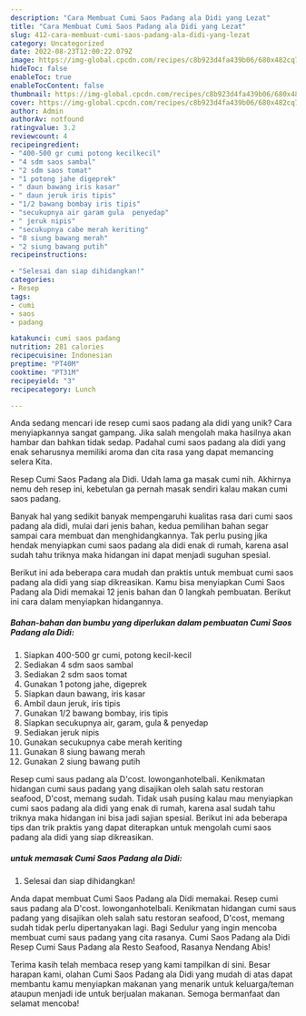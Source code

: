 ```yaml
---
description: "Cara Membuat Cumi Saos Padang ala Didi yang Lezat"
title: "Cara Membuat Cumi Saos Padang ala Didi yang Lezat"
slug: 412-cara-membuat-cumi-saos-padang-ala-didi-yang-lezat
category: Uncategorized
date: 2022-08-23T12:00:22.079Z
image: https://img-global.cpcdn.com/recipes/c8b923d4fa439b06/680x482cq70/cumi-saos-padang-ala-didi-foto-resep-utama.jpg
hideToc: false
enableToc: true
enableTocContent: false
thumbnail: https://img-global.cpcdn.com/recipes/c8b923d4fa439b06/680x482cq70/cumi-saos-padang-ala-didi-foto-resep-utama.jpg
cover: https://img-global.cpcdn.com/recipes/c8b923d4fa439b06/680x482cq70/cumi-saos-padang-ala-didi-foto-resep-utama.jpg
author: Admin
authorAv: notfound
ratingvalue: 3.2
reviewcount: 4
recipeingredient:
- "400-500 gr cumi potong kecilkecil"
- "4 sdm saos sambal"
- "2 sdm saos tomat"
- "1 potong jahe digeprek"
- " daun bawang iris kasar"
- " daun jeruk iris tipis"
- "1/2 bawang bombay iris tipis"
- "secukupnya air garam gula  penyedap"
- " jeruk nipis"
- "secukupnya cabe merah keriting"
- "8 siung bawang merah"
- "2 siung bawang putih"
recipeinstructions:

- "Selesai dan siap dihidangkan!"
categories:
- Resep
tags:
- cumi
- saos
- padang

katakunci: cumi saos padang 
nutrition: 281 calories
recipecuisine: Indonesian
preptime: "PT40M"
cooktime: "PT31M"
recipeyield: "3"
recipecategory: Lunch

---
```





Anda sedang mencari ide resep cumi saos padang ala didi yang unik? Cara menyiapkannya sangat gampang. Jika salah mengolah maka hasilnya akan hambar dan bahkan tidak sedap. Padahal cumi saos padang ala didi yang enak seharusnya memiliki aroma dan cita rasa yang dapat memancing selera Kita.





Resep Cumi Saos Padang ala Didi. Udah lama ga masak cumi nih. Akhirnya nemu deh resep ini, kebetulan ga pernah masak sendiri kalau makan cumi saos padang.

Banyak hal yang sedikit banyak mempengaruhi kualitas rasa dari cumi saos padang ala didi, mulai dari jenis bahan, kedua pemilihan bahan segar sampai cara membuat dan menghidangkannya. Tak perlu pusing jika hendak menyiapkan cumi saos padang ala didi enak di rumah, karena asal sudah tahu triknya maka hidangan ini dapat menjadi suguhan spesial.






Berikut ini ada beberapa cara mudah dan praktis untuk membuat cumi saos padang ala didi yang siap dikreasikan. Kamu bisa menyiapkan Cumi Saos Padang ala Didi memakai 12 jenis bahan dan 0 langkah pembuatan. Berikut ini cara dalam menyiapkan hidangannya.

<!--inarticleads1-->

##### Bahan-bahan dan bumbu yang diperlukan dalam pembuatan Cumi Saos Padang ala Didi:

1. Siapkan 400-500 gr cumi, potong kecil-kecil
1. Sediakan 4 sdm saos sambal
1. Sediakan 2 sdm saos tomat
1. Gunakan 1 potong jahe, digeprek
1. Siapkan  daun bawang, iris kasar
1. Ambil  daun jeruk, iris tipis
1. Gunakan 1/2 bawang bombay, iris tipis
1. Siapkan secukupnya air, garam, gula &amp; penyedap
1. Sediakan  jeruk nipis
1. Gunakan secukupnya cabe merah keriting
1. Gunakan 8 siung bawang merah
1. Gunakan 2 siung bawang putih


Resep cumi saus padang ala D&#39;cost. lowonganhotelbali. Kenikmatan hidangan cumi saus padang yang disajikan oleh salah satu restoran seafood, D&#39;cost, memang sudah. Tidak usah pusing kalau mau menyiapkan cumi saos padang ala didi yang enak di rumah, karena asal sudah tahu triknya maka hidangan ini bisa jadi sajian spesial. Berikut ini ada beberapa tips dan trik praktis yang dapat diterapkan untuk mengolah cumi saos padang ala didi yang siap dikreasikan. 

<!--inarticleads2-->

#####  untuk memasak Cumi Saos Padang ala Didi:


1. Selesai dan siap dihidangkan!

Anda dapat membuat Cumi Saos Padang ala Didi memakai. Resep cumi saus padang ala D&#39;cost. lowonganhotelbali. Kenikmatan hidangan cumi saus padang yang disajikan oleh salah satu restoran seafood, D&#39;cost, memang sudah tidak perlu dipertanyakan lagi. Bagi Sedulur yang ingin mencoba membuat cumi saus padang yang cita rasanya. Cumi Saos Padang ala Didi Resep Cumi Saus Padang ala Resto Seafood, Rasanya Nendang Abis! 

Terima kasih telah membaca resep yang kami tampilkan di sini. Besar harapan kami, olahan Cumi Saos Padang ala Didi yang mudah di atas dapat membantu kamu menyiapkan makanan yang menarik untuk keluarga/teman ataupun menjadi ide untuk berjualan makanan. Semoga bermanfaat dan selamat mencoba!

